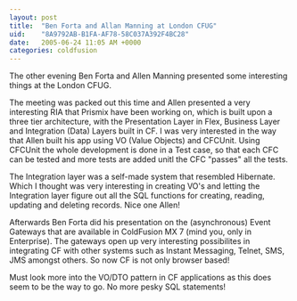 ```yaml
---
layout: post
title:  "Ben Forta and Allan Manning at London CFUG"
uid:	"8A9792AB-B1FA-AF78-58C037A392F4BC28"
date:   2005-06-24 11:05 AM +0000
categories: coldfusion
---
```

The other evening Ben Forta and Allen Manning presented some interesting things at the London CFUG. 

The meeting was packed out this time and Allen presented a very interesting RIA that Prismix have been working on, which is built upon a three tier architecture, with the Presentation Layer in Flex, Business Layer and Integration (Data) Layers built in CF. I was very interested in the way that Allen built his app using VO (Value Objects) and CFCUnit. Using CFCUnit the whole development is done in a Test case, so that each CFC can be tested and more tests are added unitl the CFC "passes" all the tests.

The Integration layer was a self-made system that resembled Hibernate. Which I thought was very interesting in creating VO's and letting the Integration layer figure out all the SQL functions for creating, reading, updating and deleting records. Nice one Allen!

Afterwards Ben Forta did his presentation on the (asynchronous) Event Gateways that are available in ColdFusion MX 7 (mind you, only in Enterprise). The gateways open up very interesting possibilites in integrating CF with other systems such as Instant Messaging, Telnet, SMS, JMS amongst others. So now CF is not only browser based!

Must look more into the VO/DTO pattern in CF applications as this does seem to be the way to go. No more pesky SQL statements!